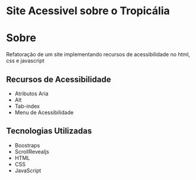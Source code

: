 # Site Acessivel sobre o Tropicália
# Sobre
Refatoração de um site implementando recursos de acessibilidade no html, css e javascript
## Recursos de Acessibilidade
- Atributos Aria
- Alt
- Tab-index
- Menu de Acessibilidade
## Tecnologias Utilizadas
- Boostraps
- ScrollRevealjs
- HTML
- CSS
- JavaScript